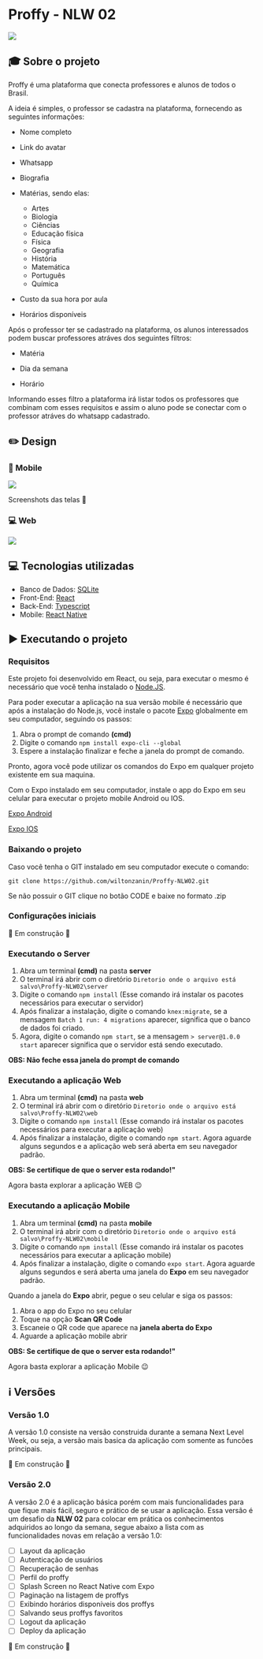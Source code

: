 # Proffy - NLW 02

<img src='assets-github/CapaGeral.svg'>

## :mortar_board: Sobre o projeto

Proffy é uma plataforma que conecta professores e alunos de todos o Brasil.

A ideia é simples, o professor se cadastra na plataforma, fornecendo as seguintes informações:

- Nome completo

- Link do avatar

- Whatsapp

- Biografia

- Matérias, sendo elas:
  - Artes
  - Biologia
  - Ciências
  - Educação física
  - Física
  - Geografia
  - História
  - Matemática
  - Português
  - Química
  
- Custo da sua hora por aula

- Horários disponíveis

Após o professor ter se cadastrado na plataforma, os alunos interessados podem buscar professores atráves dos seguintes filtros:

- Matéria

- Dia da semana

- Horário

Informando esses filtro a plataforma irá listar todos os professores que combinam com esses requisitos e assim o aluno pode se conectar com o professor atráves do whatsapp cadastrado.

## :pencil2: Design

### :iphone: Mobile

<img src='assets-github/CapaMobile.svg'>

Screenshots das telas :construction:

### :computer: Web

<img src='assets-github/ProffyWebVersao1.gif'>

## :computer: Tecnologias utilizadas

- Banco de Dados: [SQLite](https://www.sqlite.org/index.html)
- Front-End: [React](https://pt-br.reactjs.org/)
- Back-End: [Typescript](https://www.typescriptlang.org/)
- Mobile: [React Native](https://reactnative.dev/)

## :arrow_forward: Executando o projeto

### Requisitos

Este projeto foi desenvolvido em React, ou seja, para executar o mesmo é necessário que você tenha instalado o [Node.JS](https://nodejs.org/en/).

Para poder executar a aplicação na sua versão mobile é necessário que após a instalação do Node.js, você instale o pacote [Expo](https://expo.io/) globalmente em seu computador, seguindo os passos:

1. Abra o prompt de comando **(cmd)**
2. Digite o comando `npm install expo-cli --global`
3. Espere a instalação finalizar e feche a janela do prompt de comando.

Pronto, agora você pode utilizar os comandos do Expo em qualquer projeto existente em sua maquina.

Com o Expo instalado em seu computador, instale o app do Expo em seu celular para executar o projeto mobile Android ou IOS.

[Expo Android](https://play.google.com/store/apps/details?id=host.exp.exponent)

[Expo IOS](https://apps.apple.com/app/apple-store/id982107779)

### Baixando o projeto

Caso você tenha o GIT instalado em seu computador execute o comando: 

`git clone https://github.com/wiltonzanin/Proffy-NLW02.git`

Se não possuir o GIT clique no botão CODE e baixe no formato .zip

### Configurações iniciais

:construction: Em construção :construction:

### Executando o Server

1. Abra um terminal **(cmd)** na pasta **server**
2. O terminal irá abrir com o diretório `Diretorio onde o arquivo está salvo\Proffy-NLW02\server`
3. Digite o comando `npm install` (Esse comando irá instalar os pacotes necessários para executar o servidor)
4. Após finalizar a instalação, digite o comando `knex:migrate`, se a mensagem `Batch 1 run: 4 migrations` aparecer, significa que o banco de dados foi criado.
5. Agora, digite o comando `npm start`, se a mensagem `> server@1.0.0 start` aparecer significa que o servidor está sendo executado.

**OBS: Não feche essa janela do prompt de comando**

### Executando a aplicação Web

1. Abra um terminal **(cmd)** na pasta **web**
2. O terminal irá abrir com o diretório `Diretorio onde o arquivo está salvo\Proffy-NLW02\web`
3. Digite o comando `npm install` (Esse comando irá instalar os pacotes necessários para executar a aplicação web)
4. Após finalizar a instalação, digite o comando `npm start`. Agora aguarde alguns segundos e a aplicação web será aberta em seu navegador padrão.

**OBS: Se certifique de que o server esta rodando!"**

Agora basta explorar a aplicação WEB :wink:

### Executando a aplicação Mobile

1. Abra um terminal **(cmd)** na pasta **mobile**
2. O terminal irá abrir com o diretório `Diretorio onde o arquivo está salvo\Proffy-NLW02\mobile`
3. Digite o comando `npm install` (Esse comando irá instalar os pacotes necessários para executar a aplicação mobile)
4. Após finalizar a instalação, digite o comando `expo start`. Agora aguarde alguns segundos e será aberta uma janela do **Expo** em seu navegador padrão.

Quando a janela do **Expo** abrir, pegue o seu celular e siga os passos:

1. Abra o app do Expo no seu celular
2. Toque na opção **Scan QR Code**
3. Escaneie o QR code que aparece na **janela aberta do Expo**
4. Aguarde a aplicação mobile abrir

**OBS: Se certifique de que o server esta rodando!"**

Agora basta explorar a aplicação Mobile :wink:

## :information_source: Versões

### Versão 1.0

A versão 1.0 consiste na versão construida durante a semana Next Level Week, ou seja, a versão mais basica da aplicação com somente as funcões principais.

:construction: Em construção :construction:

### Versão 2.0

A versão 2.0 é a aplicação básica porém com mais funcionalidades para que fique mais fácil, seguro e prático de se usar a aplicação.
Essa versão é um desafio da **NLW 02** para colocar em prática os conhecimentos adquiridos ao longo da semana, segue abaixo a lista com as funcionalidades novas em relação a versão 1.0:

- [ ] Layout da aplicação
- [ ] Autenticação de usuários
- [ ] Recuperação de senhas
- [ ] Perfil do proffy
- [ ] Splash Screen no React Native com Expo
- [ ] Paginação na listagem de proffys
- [ ] Exibindo horários disponíveis dos proffys
- [ ] Salvando seus proffys favoritos
- [ ] Logout da aplicação
- [ ] Deploy da aplicação

:construction: Em construção :construction:
